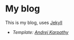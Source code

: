 # My blog

This is my blog, uses [Jekyll](http://jekyllrb.com/)

* _Template: [Andrej Karpathy](http://karpathy.github.io/)_

